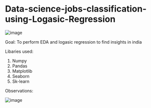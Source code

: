 # Data-science-jobs-classification-using-Logasic-Regression
![image](https://github.com/Santhosh-RP/Data-science-jobs-classification-using-Logasic-Regression/assets/109569208/a0777117-6663-4e56-a98e-2d11f967ea47)


Goal: To perform EDA and logasic regression to find insights in india

Libaries used:
1. Numpy
2. Pandas
3. Matplotlib
4. Seaborn
5. Sk-learn

Observations:

![image](https://github.com/Santhosh-RP/Data-science-jobs-classification-using-Logasic-Regression/assets/109569208/b622aefe-0e49-48e2-ad86-cf4f65ba7b05)
